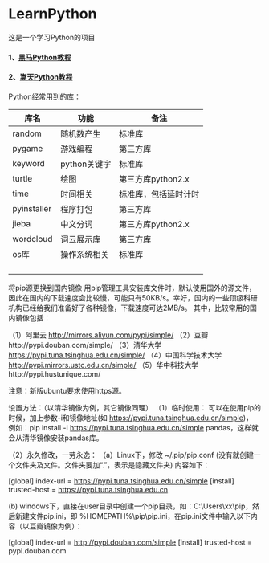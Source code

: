 # LearnPython
这是一个学习Python的项目

#### 1、[黑马Python教程](./1黑马Python教程/README.md)


#### 2、[嵩天Python教程](./2嵩天Python教程/README.md)

Python经常用到的库：

| 库名    | 功能         | 备注 |
| ------- | ------------ | ---- |
| random  | 随机数产生   | 标准库 |
| pygame  | 游戏编程     | 第三方库 |
| keyword | python关键字 | 标准库 |
| turtle | 绘图 | 第三方库python2.x |
| time | 时间相关 | 标准库，包括延时计时 |
| pyinstaller | 程序打包 | 第三方库 |
| jieba | 中文分词 | 第三方库python2.x |
| wordcloud | 词云展示库 | 第三方库 |
| os库 | 操作系统相关 | 标准库 |
| | | |
| | | |
| | | |
| | | |





将pip源更换到国内镜像
用pip管理工具安装库文件时，默认使用国外的源文件，因此在国内的下载速度会比较慢，可能只有50KB/s。幸好，国内的一些顶级科研机构已经给我们准备好了各种镜像，下载速度可达2MB/s。
其中，比较常用的国内镜像包括：

（1）阿里云 http://mirrors.aliyun.com/pypi/simple/
（2）豆瓣http://pypi.douban.com/simple/
（3）清华大学 https://pypi.tuna.tsinghua.edu.cn/simple/
（4）中国科学技术大学 http://pypi.mirrors.ustc.edu.cn/simple/
（5）华中科技大学http://pypi.hustunique.com/

注意：新版ubuntu要求使用https源。

设置方法：（以清华镜像为例，其它镜像同理）
（1）临时使用：
可以在使用pip的时候，加上参数-i和镜像地址(如
https://pypi.tuna.tsinghua.edu.cn/simple)，
例如：pip install -i https://pypi.tuna.tsinghua.edu.cn/simple pandas，这样就会从清华镜像安装pandas库。

（2）永久修改，一劳永逸：
（a）Linux下，修改 ~/.pip/pip.conf (没有就创建一个文件夹及文件。文件夹要加“.”，表示是隐藏文件夹)
内容如下：

[global]
index-url = https://pypi.tuna.tsinghua.edu.cn/simple
[install]
trusted-host = https://pypi.tuna.tsinghua.edu.cn

(b) windows下，直接在user目录中创建一个pip目录，如：C:\Users\xx\pip，然后新建文件pip.ini，即 %HOMEPATH%\pip\pip.ini，在pip.ini文件中输入以下内容（以豆瓣镜像为例）：

[global]
index-url = http://pypi.douban.com/simple
[install]
trusted-host = pypi.douban.com
